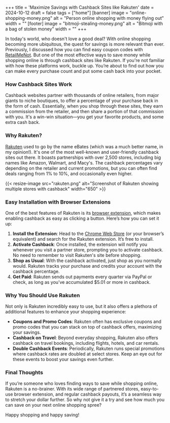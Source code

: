 +++
title = 'Maximize Savings with Cashback Sites like Rakuten'
date = 2024-10-12
draft = false
tags = ["home"]
[banner]
  image = "online-shopping-money.png"
  alt = "Person online shopping with money flying out"
  width = ""
[footer]
  image = "bitmoji-stealing-money.png"
  alt = "Bitmoji with a bag of stolen money"
  width = ""
+++

In today's world, who doesn't love a good deal? With online shopping becoming more ubiquitous, the quest for savings is more relevant than ever. Previously, I discussed how you can find easy coupon codes with [RetailMeNot](/posts/2024/10/use-retailmenot-to-save-big). But one of the most effective ways to save money while shopping online is through cashback sites like Rakuten. If you're not familiar with how these platforms work, buckle up. You’re about to find out how you can make every purchase count and put some cash back into your pocket.

### How Cashback Sites Work

Cashback websites partner with thousands of online retailers, from major giants to niche boutiques, to offer a percentage of your purchase back in the form of cash. Essentially, when you shop through these sites, they earn a commission from the retailer, and then share a portion of that commission with you. It's a win-win situation—you get your favorite products, and some extra cash back.

### Why Rakuten?

[Rakuten](https://www.rakuten.com/) used to go by the name eBates (which was a much better name, in my opinion!). It's one of the most well-known and user-friendly cashback sites out there. It boasts partnerships with over 2,500 stores, including big names like Amazon, Walmart, and Macy's. The cashback percentages vary depending on the retailer and current promotions, but you can often find deals ranging from 1% to 10%, and occasionally even higher.

{{< resize-image src="rakuten.png" alt="Screenshot of Rakuten showing multiple stores with cashback" width="650" >}}

### Easy Installation with Browser Extensions

One of the best features of Rakuten is its [browser extension](https://chromewebstore.google.com/detail/rakuten-get-cash-back-for/chhjbpecpncaggjpdakmflnfcopglcmi), which makes enabling cashback as easy as clicking a button. Here’s how you can set it up:

1. **Install the Extension**: Head to the [Chrome Web Store](https://chromewebstore.google.com/) (or your browser’s equivalent) and search for the Rakuten extension. It’s free to install.
2. **Activate Cashback**: Once installed, the extension will notify you whenever you visit a partner store, prompting you to activate cashback. No need to remember to visit Rakuten's site before shopping.
3. **Shop as Usual**: With the cashback activated, just shop as you normally would. Rakuten tracks your purchase and credits your account with the cashback percentage.
4. **Get Paid**: Rakuten sends out payments every quarter via PayPal or check, as long as you’ve accumulated $5.01 or more in cashback.

### Why You Should Use Rakuten

Not only is Rakuten incredibly easy to use, but it also offers a plethora of additional features to enhance your shopping experience:

- **Coupons and Promo Codes**: Rakuten often has exclusive coupons and promo codes that you can stack on top of cashback offers, maximizing your savings.
- **Cashback on Travel**: Beyond everyday shopping, Rakuten also offers cashback on travel bookings, including flights, hotels, and car rentals.
- **Double Cashback Events**: Periodically, Rakuten runs special promotions where cashback rates are doubled at select stores. Keep an eye out for these events to boost your savings even further.

### Final Thoughts

If you’re someone who loves finding ways to save while shopping online, Rakuten is a no-brainer. With its wide range of partnered stores, easy-to-use browser extension, and regular cashback payouts, it’s a seamless way to stretch your dollar further. So why not give it a try and see how much you can save on your next online shopping spree?

Happy shopping and happy saving!

